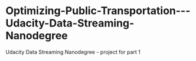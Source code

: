 # Optimizing-Public-Transportation---Udacity-Data-Streaming-Nanodegree
Udacity Data Streaming Nanodegree - project for part 1
